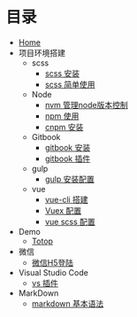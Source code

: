 # 目录

* [Home](README.md)
* 项目环境搭建
	+ scss
		+ [scss 安装](md_file_src/localEnvironment/scss/scss_install.md)
		+ [scss 简单使用](md_file_src/localEnvironment/scss/scss_use.md)
	+ Node
		+ [nvm 管理node版本控制](md_file_src/localEnvironment/node/nvm_install.md)
		+ [npm 使用](md_file_src/localEnvironment/node/npm.md)
		+ [cnpm 安装](md_file_src/localEnvironment/node/cnpm_install.md)
	+ Gitbook
		+ [gitbook 安装](md_file_src/localEnvironment/gitbook/gitbook.md)
		+ [gitbook 插件](md_file_src/localEnvironment/gitbook/plugin.md)
	+ gulp
		+ [gulp 安装配置](md_file_src/localEnvironment/gulp/gulp_install.md)
	+ vue
		+ [vue-cli 搭建](md_file_src/localEnvironment/vue/vue-cli_install.md)
		+ [Vuex 配置](md_file_src/localEnvironment/vue/vue_vuex.md)
		+ [vue scss 配置](md_file_src/localEnvironment/vue/vue_scss.md)
* Demo
	+ [Totop](md_file_src/demo/totop.md)
* 微信	
	+ [微信H5登陆](md_file_src/wx/h5_login.md)
* Visual Studio Code   
	+ [vs 插件](md_file_src/vscode/vs_plugin.md)
* MarkDown   
	+ [markdown 基本语法](md_file_src/markdown/simple_grammar.md)